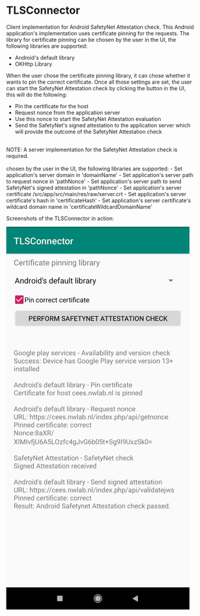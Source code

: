 # TLSConnector
Client implementation for Android SafetyNet Attestation check. This Android application's implementation uses certificate pinning for the requests. The library for certificate pinning can be chosen by the user in the UI, the following libraries are supported:
- Android's default library
- OKHttp Library

When the user chose the certificate pinning library, it can chose whether it wants to pin the correct certificate. Once all those settings are set, the user can start the SafetyNet Attestation check by clicking the button in the UI, this will do the following:
- Pin the certificate for the host
- Request nonce from the application server
- Use this nonce to start the SafetyNet Attestation evaluation
- Send the SafetyNet's signed attestation to the application server which will provide the outcome of the SafetyNet Attestation check
<br/>
NOTE: A server implementation for the SafetyNet Attestation check is required.
<br/><br/>
chosen by the user in the UI, the following libraries are supported:
- Set application's server domain in 'domainName'
- Set application's server path to request nonce in 'pathNonce'
- Set application's server path to send SafetyNet's signed attestation in 'pathNonce'
- Set application's server certificate /src/app/src/main/res/raw/server.crt
- Set application's server certificate's hash in 'certificateHash'
- Set application's server certificate's wildcard domain name in 'certificateWildcardDomainName'

Screenshots of the TLSConnector in action:<br>

![Android's default library](/images/screenshotAndroidsDefault.jpeg?raw=true "Android's default library]")

